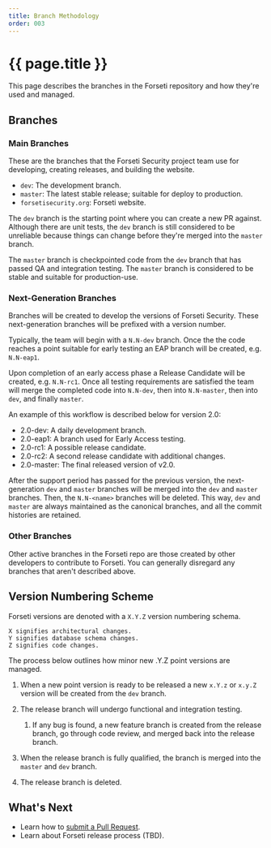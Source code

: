 ```yaml
---
title: Branch Methodology
order: 003
---
```


#  {{ page.title }}

This page describes the branches in the Forseti repository and how they're used
and managed.

## Branches

### Main Branches

These are the branches that the Forseti Security project team use
for developing, creating releases, and building the website.

* `dev`: The development branch.
* `master`: The latest stable release; suitable for deploy to production.
* `forsetisecurity.org`: Forseti website.

The `dev` branch is the starting point where you can create a new PR against. 
Although there are unit tests, the `dev` branch is still considered to be
unreliable because things can change before they're merged into the `master`
branch.

The `master` branch is checkpointed code from the `dev` branch that
has passed QA and integration testing. The `master` branch is considered
to be stable and suitable for production-use.

### Next-Generation Branches

Branches will be created to develop the versions of Forseti Security. 
These next-generation branches will be prefixed with a version number.

Typically, the team will begin with a `N.N-dev` branch. Once the the code
reaches a point suitable for early testing an EAP branch will be
created, e.g. `N.N-eap1`.

Upon completion of an early access phase a Release Candidate will be
created, e.g. `N.N-rc1`. Once all testing requirements are satisfied
the team will merge the completed code into `N.N-dev`, then into
`N.N-master`, then into `dev`, and finally `master`.

An example of this workflow is described below for version 2.0:

* 2.0-dev: A daily development branch.
* 2.0-eap1: A branch used for Early Access testing.
* 2.0-rc1: A possible release candidate.
* 2.0-rc2: A second release candidate with additional changes.
* 2.0-master: The final released version of v2.0.

After the support period has passed for the previous version, the
next-generation `dev` and `master` branches will be merged into the
`dev` and `master` branches. Then, the `N.N-<name>` branches will be deleted. 
This way, `dev` and `master` are always maintained as the canonical
branches, and all the commit histories are retained.

### Other Branches

Other active branches in the Forseti repo are those created by other developers
to contribute to Forseti. You can generally disregard any branches that aren't
described above.

## Version Numbering Scheme

Forseti versions are denoted with a `X.Y.Z` version numbering schema.

```
X signifies architectural changes.
Y signifies database schema changes.
Z signifies code changes.
```

The process below outlines how minor new .Y.Z point versions are managed.

1. When a new point version is ready to be released a new `x.Y.z` or `x.y.Z`
version will be created from the `dev` branch.

1. The release branch will undergo functional and integration testing.

    1. If any bug is found, a new feature branch is created from the release branch,
       go through code review, and merged back into the release branch.

1. When the release branch is fully qualified, the branch is merged into 
the `master` and `dev` branch.

1. The release branch is deleted.

## What's Next

* Learn how to [submit a Pull Request](https://github.com/GoogleCloudPlatform/forseti-security/blob/master/.github/CONTRIBUTING.md).
* Learn about Forseti release process (TBD).
